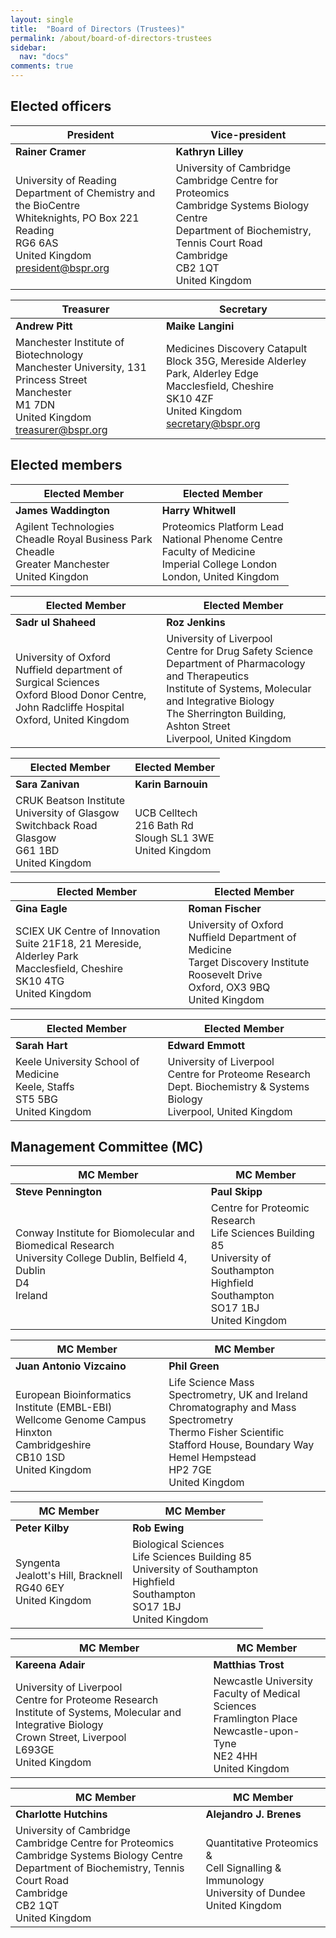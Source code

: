 ```yaml
---
layout: single
title:  "Board of Directors (Trustees)"
permalink: /about/board-of-directors-trustees
sidebar:
  nav: "docs"
comments: true
---
```




## Elected officers


|President | Vice-president |
|-------|--------|
| **Rainer Cramer**  | **Kathryn Lilley** |
| University of Reading <br> Department of Chemistry and the BioCentre<br>Whiteknights, PO Box 221<br>Reading<br>RG6 6AS<br>United Kingdom<br>president@bspr.org | University of Cambridge <br>Cambridge Centre for Proteomics <br>Cambridge Systems Biology Centre<br> Department of Biochemistry, Tennis Court Road <br> Cambridge <br>CB2 1QT <br>United Kingdom |

|Treasurer|Secretary |
|-------|--------|
| **Andrew Pitt** | **Maike Langini** |
| Manchester Institute of Biotechnology <br>Manchester University, 131 Princess Street<br>Manchester<br>M1 7DN<br>United Kingdom<br>treasurer@bspr.org |Medicines Discovery Catapult <br> Block 35G, Mereside Alderley Park, Alderley Edge <br> Macclesfield, Cheshire <br> SK10 4ZF <br>United Kingdom <br> secretary@bspr.org |

## Elected members

| Elected Member | Elected Member |
|--------|--------|
| **James Waddington** | **Harry Whitwell** |
|Agilent Technologies <br>Cheadle Royal Business Park <br>Cheadle <br>Greater Manchester <br>United Kingdon |Proteomics Platform Lead <br>National Phenome Centre <br>Faculty of Medicine <br> Imperial College London <br>London, United Kingdom |

| Elected Member | Elected Member|
|--------|--------|
| **Sadr ul Shaheed** | **Roz Jenkins** |
|University of Oxford <br>Nuffield department of Surgical Sciences <br>Oxford Blood Donor Centre, John Radcliffe Hospital <br>Oxford, United Kingdom |University of Liverpool <br>Centre for Drug Safety Science <br>Department of Pharmacology and Therapeutics <br>Institute of Systems, Molecular and Integrative Biology <br>The Sherrington Building, Ashton Street <br>Liverpool, United Kingdom |

|Elected Member | Elected Member |
|-------|--------|
| **Sara Zanivan** | **Karin Barnouin** |
|CRUK Beatson Institute <br>University of Glasgow<br> Switchback Road <br>Glasgow <br>G61 1BD <br>United Kingdom | UCB Celltech<br> 216 Bath Rd<br> Slough SL1 3WE<br> United Kingdom |

|Elected Member | Elected Member |
|-------|--------|
| **Gina Eagle**| **Roman Fischer**|
|SCIEX UK Centre of Innovation <br>Suite 21F18, 21 Mereside, Alderley Park <br>Macclesfield, Cheshire <br>SK10 4TG <br>United Kingdom|University of Oxford <br>Nuffield Department of Medicine<br> Target Discovery Institute <br> Roosevelt Drive <br>Oxford, OX3 9BQ<br> United Kingdom|

|Elected Member | Elected Member|
|-------|--------|
| **Sarah Hart**| **Edward Emmott** |
|Keele University School of Medicine <br>Keele, Staffs <br>ST5 5BG <br>United Kingdom| University of Liverpool <br>Centre for Proteome Research <br> Dept. Biochemistry & Systems Biology <br> Liverpool, United Kingdom|

## Management Committee (MC)

|MC Member | MC Member |
|-------|--------|
| **Steve Pennington**| **Paul Skipp**|
|Conway Institute for Biomolecular and Biomedical Research<br> University College Dublin, Belfield 4,<br>Dublin<br>D4<br>Ireland|Centre for Proteomic Research<br> Life Sciences Building 85<br> University of Southampton <br> Highfield <br>Southampton<br>SO17 1BJ<br>United Kingdom|

|MC Member | MC Member |
|-------|--------|
| **Juan Antonio Vizcaino**| **Phil Green**|
|European Bioinformatics Institute (EMBL-EBI)<br> Wellcome Genome Campus <br>Hinxton <br> Cambridgeshire <br>CB10 1SD <br>United Kingdom|Life Science Mass Spectrometry, UK and Ireland <br>Chromatography and Mass Spectrometry<br> Thermo Fisher Scientific <br>Stafford House, Boundary Way <br>Hemel Hempstead<br> HP2 7GE<br> United Kingdom|

|MC Member | MC Member |
|-------|--------|
| **Peter Kilby**| **Rob Ewing**|
|Syngenta <br> Jealott's Hill, Bracknell<br> RG40 6EY <br> United Kingdom|Biological Sciences <br>Life Sciences Building 85<br> University of Southampton <br>Highfield <br> Southampton <br>SO17 1BJ<br> United Kingdom|

|MC Member | MC Member |
|-------|--------|
| **Kareena Adair**| **Matthias Trost**|
|University of Liverpool<br>Centre for Proteome Research<br>Institute of Systems, Molecular and Integrative Biology <br> Crown Street, Liverpool <br>L693GE<br> United Kingdom|Newcastle University<br> Faculty of Medical Sciences <br>Framlington Place<br> Newcastle-upon-Tyne <br>NE2 4HH<br> United Kingdom|

|MC Member | MC Member |
|-------|--------|
| **Charlotte Hutchins**| **Alejandro J. Brenes**|
|University of Cambridge <br>Cambridge Centre for Proteomics <br>Cambridge Systems Biology Centre<br> Department of Biochemistry, Tennis Court Road <br> Cambridge <br>CB2 1QT <br>United Kingdom | Quantitative Proteomics & <br>Cell Signalling & Immunology<br> University of Dundee <br> United Kingdom|



